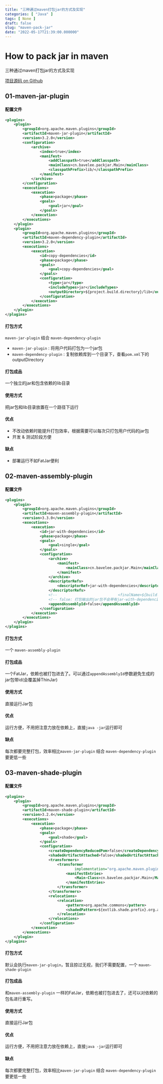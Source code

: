 ```yaml
---
title: "三种通过maven打包jar的方式及实现"
categories: [ "Java" ]
tags: [ None ]
draft: false
slug: "maven-pack-jar"
date: "2022-05-17T21:39:00.000000"
---
```


# How to pack jar in maven

三种通过maven打包jar的方式及实现

[项目源码 on Github](https://github.com/bavelee/How-to-pack-jar-in-maven)

## 01-maven-jar-plugin

#### 配置文件

```xml
<plugins>
    <plugin>
        <groupId>org.apache.maven.plugins</groupId>
        <artifactId>maven-jar-plugin</artifactId>
        <version>3.2.0</version>
        <configuration>
            <archive>
                <index>true</index>
                <manifest>
                    <addClasspath>true</addClasspath>
                    <mainClass>cn.bavelee.packjar.Main</mainClass>
                    <classpathPrefix>lib/</classpathPrefix>
                </manifest>
            </archive>
        </configuration>
        <executions>
            <execution>
                <phase>package</phase>
                <goals>
                    <goal>jar</goal>
                </goals>
            </execution>
        </executions>
    </plugin>
    <plugin>
        <groupId>org.apache.maven.plugins</groupId>
        <artifactId>maven-dependency-plugin</artifactId>
        <version>3.2.0</version>
        <executions>
            <execution>
                <id>copy-dependencies</id>
                <phase>package</phase>
                <goals>
                    <goal>copy-dependencies</goal>
                </goals>
                <configuration>
                    <type>jar</type>
                    <includeTypes>jar</includeTypes>
                    <outputDirectory>${project.build.directory}/lib</outputDirectory>
                </configuration>
            </execution>
        </executions>
    </plugin>
</plugins>
```

#### 打包方式

`maven-jar-plugin` 结合 `maven-dependency-plugin`

- `maven-jar-plugin` : 将用户代码打包为一个jar包
- `maven-dependency-plugin` : 复制依赖库到一个目录下，查看`pom.xml`下的outputDirectory

#### 打包成品

一个独立的jar和包含依赖的lib目录

#### 使用方式

把jar包和lib目录放置在一个路径下运行

#### 优点

- 不改动依赖时能提升打包效率，根据需要可以每次只打包用户代码的jar包
- 开发 & 测试阶段方便

#### 缺点

- 部署运行不如FatJar便利

## 02-maven-assembly-plugin

#### 配置文件

```xml
<plugins>
    <plugin>
        <groupId>org.apache.maven.plugins</groupId>
        <artifactId>maven-assembly-plugin</artifactId>
        <version>3.3.0</version>
        <executions>
            <execution>
                <id>jar-with-dependencies</id>
                <phase>package</phase>
                <goals>
                    <goal>single</goal>
                </goals>
                <configuration>
                    <archive>
                        <manifest>
                            <mainClass>cn.bavelee.packjar.Main</mainClass>
                        </manifest>
                    </archive>
                    <descriptorRefs>
                        <descriptorRef>jar-with-dependencies</descriptorRef>
                    </descriptorRefs>
                    <!--                            <finalName>${build.finalName}</finalName>-->
                    <!-- false: 打包输出的jar包不会带有jar-with-dependencies后缀 -->
                    <appendAssemblyId>false</appendAssemblyId>
                </configuration>
            </execution>
        </executions>
    </plugin>
</plugins>
```

#### 打包方式

一个 `maven-assembly-plugin`

#### 打包成品

一个FatJar，依赖也被打包进去了。可以通过`appendAssemblyId`参数避免生成的jar包带id(会覆盖掉ThinJar)

#### 使用方式

直接运行Jar包

#### 优点

运行方便，不用把注意力放在依赖上，直接`java -jar`运行即可

#### 缺点

每次都要完整打包，效率相比`maven-jar-plugin` 结合 `maven-dependency-plugin`要更低一些

## 03-maven-shade-plugin

#### 配置文件

```xml
<plugins>
    <plugin>
        <groupId>org.apache.maven.plugins</groupId>
        <artifactId>maven-shade-plugin</artifactId>
        <version>3.2.4</version>
        <executions>
            <execution>
                <phase>package</phase>
                <goals>
                    <goal>shade</goal>
                </goals>
                <configuration>
                    <createDependencyReducedPom>false</createDependencyReducedPom>
                    <shadedArtifactAttached>false</shadedArtifactAttached>
                    <transformers>
                        <transformer
                                implementation="org.apache.maven.plugins.shade.resource.ManifestResourceTransformer">
                            <manifestEntries>
                                <Main-Class>cn.bavelee.packjar.Main</Main-Class>
                            </manifestEntries>
                        </transformer>
                    </transformers>
                    <relocations>
                        <relocation>
                            <pattern>org.apache.commons</pattern>
                            <shadedPattern>${extlib.shade.prefix}.org.apache.commons</shadedPattern>
                        </relocation>
                    </relocations>
                </configuration>
            </execution>
        </executions>
    </plugin>
</plugins>
```

#### 打包方式

默认会执行`maven-jar-plugin`，暂且掠过无视，我们不需要配置，一个 `maven-shade-plugin`

#### 打包成品

和`maven-assembly-plugin` 一样的FatJar，依赖也被打包进去了，还可以对依赖的包名进行重写。

#### 使用方式

直接运行Jar包

#### 优点

运行方便，不用把注意力放在依赖上，直接`java -jar`运行即可

#### 缺点

每次都要完整打包，效率相比`maven-jar-plugin` 结合 `maven-dependency-plugin`要更低一些

